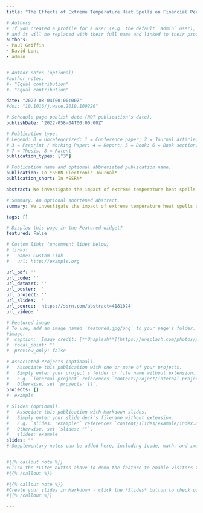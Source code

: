 ```yaml
---
title: "The Effects of Extreme Temperature Heat Spells on Financial Performance"

# Authors
# If you created a profile for a user (e.g. the default `admin` user), write the username (folder name) here 
# and it will be replaced with their full name and linked to their profile.
authors:
- Paul Griffin 
- David Lont
- admin


# Author notes (optional)
#author_notes:
#- "Equal contribution"
#- "Equal contribution"

date: "2022-08-04T00:00:00Z"
#doi: "10.1016/j.wace.2019.100220"

# Schedule page publish date (NOT publication's date).
publishDate: "2022-058-04T00:00:00Z"

# Publication type.
# Legend: 0 = Uncategorized; 1 = Conference paper; 2 = Journal article;
# 3 = Preprint / Working Paper; 4 = Report; 5 = Book; 6 = Book section;
# 7 = Thesis; 8 = Patent
publication_types: ["3"]

# Publication name and optional abbreviated publication name.
publication: In *SSRN Electronic Journal*
publication_short: In *SSRN*

abstract: We investigate the impact of extreme temperature heat spells on firms’ efficiency (sales-to-assets) and profit margin (pretax profit-to-sales) ratios. We examine how extreme temperature heat spells affect these two ratios, the first representing a demand channel and the second representing a productivity or cost channel. Heat spells with temperatures above a critical level degrade firm financial performance, mainly through the demand channel. Using the EU and the United Kingdom as our context, we find that the impact of extreme temperature heat spells on firms’ output is systematically nonlinear, resembling a hump-shaped curve. We also find that the critical temperature of a heat spell has a stronger impact on firm performance than the duration of a heat spell. For the average firm in our sample, these impacts translate into an annualized loss of sales of about 0.63 percent and a profit margin decrease of approximately 0.16 percent for a one-degree increase in heat spell temperature above a critical level. Stock prices drop by about 22 basis points in response to a similar shift in heat spell temperature. These average annualized effects include firms’ efforts to recoup business lost during heat spells. They also include firms in certain sectors and regions that may benefit from critically high heat spell temperatures.  

# Summary. An optional shortened abstract.
summary: We investigate the impact of extreme temperature heat spells on firms’ efficiency (sales-to-assets) and profit margin (pretax profit-to-sales) ratios. We examine how extreme temperature heat spells affect these two ratios, the first representing a demand channel and the second representing a productivity or cost channel. Heat spells with temperatures above a critical level degrade firm financial performance, mainly through the demand channel. Using the EU and the United Kingdom as our context, we find that the impact of extreme temperature heat spells on firms’ output is systematically nonlinear, resembling a hump-shaped curve. We also find that the critical temperature of a heat spell has a stronger impact on firm performance than the duration of a heat spell. For the average firm in our sample, these impacts translate into an annualized loss of sales of about 0.63 percent and a profit margin decrease of approximately 0.16 percent for a one-degree increase in heat spell temperature above a critical level. Stock prices drop by about 22 basis points in response to a similar shift in heat spell temperature. These average annualized effects include firms’ efforts to recoup business lost during heat spells. They also include firms in certain sectors and regions that may benefit from critically high heat spell temperatures.  

tags: []

# Display this page in the Featured widget?
featured: False

# Custom links (uncomment lines below)
# links:
# - name: Custom Link
#   url: http://example.org

url_pdf: ''
url_code: ''
url_dataset: ''
url_poster: ''
url_project: ''
url_slides: ''
url_source: 'https://ssrn.com/abstract=4181024'
url_video: ''

# Featured image
# To use, add an image named `featured.jpg/png` to your page's folder. 
#image:
#  caption: 'Image credit: [**Unsplash**](https://unsplash.com/photos/pLCdAaMFLTE)'
#  focal_point: ""
#  preview_only: false

# Associated Projects (optional).
#   Associate this publication with one or more of your projects.
#   Simply enter your project's folder or file name without extension.
#   E.g. `internal-project` references `content/project/internal-project/index.md`.
#   Otherwise, set `projects: []`.
projects: []
#- example

# Slides (optional).
#   Associate this publication with Markdown slides.
#   Simply enter your slide deck's filename without extension.
#   E.g. `slides: "example"` references `content/slides/example/index.md`.
#   Otherwise, set `slides: ""`.
#   slides: example
slides: ""
# Supplementary notes can be added here, including [code, math, and images](https://wowchemy.com/docs/writing-markdown-latex/).


#{{% callout note %}}
#Click the *Cite* button above to demo the feature to enable visitors to import publication metadata into their reference management software.
#{{% /callout %}}

#{{% callout note %}}
#Create your slides in Markdown - click the *Slides* button to check out the example.
#{{% /callout %}}

---
```


